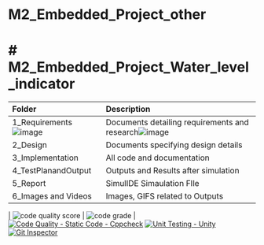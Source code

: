 # M2_Embedded_Project_other

# # M2_Embedded_Project_Water_level_indicator

|**Folder**|**Description**|
| :- | :- |
|1_Requirements![image](https://user-images.githubusercontent.com/94283305/144180706-1628b82b-cc2e-4aca-8f84-b4083cc389d0.png)| Documents detailing requirements and research![image](https://user-images.githubusercontent.com/94283305/144180890-f1aa3c90-0420-4349-8a47-e11cb4514bbf.png)
|2_Design|Documents specifying design details|
|3_Implementation|All code and documentation|
|4_TestPlanandOutput|Outputs and Results after simulation|
|5_Report|SimulIDE Simaulation FIle|
|6_Images and Videos|Images, GIFS related to Outputs|

| ![code quality score](https://api.codiga.io/project/30170/score/svg) | ![code grade](https://api.codiga.io/project/30170/status/svg) |
[![Code Quality - Static Code - Cppcheck](https://github.com/AMohammedAsif/M2-EMBEDDED_PROJECT_other/actions/workflows/cppcheck.yml/badge.svg)](https://github.com/AMohammedAsif/M2-EMBEDDED_PROJECT_other/actions/workflows/cppcheck.yml)
[![Unit Testing - Unity](https://github.com/AMohammedAsif/M2-EMBEDDED_PROJECT_other/actions/workflows/unity.yml/badge.svg)](https://github.com/AMohammedAsif/M2-EMBEDDED_PROJECT_other/actions/workflows/unity.yml)
[![Git Inspector](https://github.com/AMohammedAsif/M2-EMBEDDED_PROJECT_other/actions/workflows/Git_inspector.yml/badge.svg)](https://github.com/AMohammedAsif/M2-EMBEDDED_PROJECT_other/actions/workflows/Git_inspector.yml)

